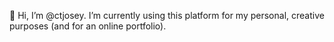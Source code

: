 👋 Hi, I’m @ctjosey. I’m currently using this platform for my personal, creative purposes (and for an online portfolio). 

<!---
ctjosey/ctjosey is a ✨ special ✨ repository because its `README.md` (this file) appears on your GitHub profile.
You can click the Preview link to take a look at your changes.
--->
